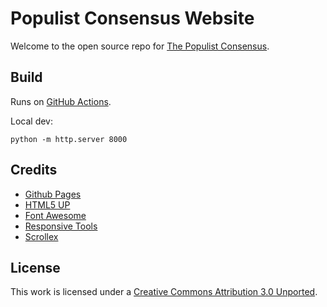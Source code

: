 # Populist Consensus Website

Welcome to the open source repo for [The Populist Consensus](https://www.populistconsensus.com).

## Build

Runs on [GitHub Actions](.github/workflows/static.yml).

Local dev:
```
python -m http.server 8000
```

## Credits

- [Github Pages](https://pages.github.com)
- [HTML5 UP](https://html5up.net)
- [Font Awesome](https://fontawesome.com)
- [Responsive Tools](https://ajlkn.github.io/responsive-tools)
- [Scrollex](https://ajlkn.github.io/jquery.scrollex)

## License

This work is licensed under a [Creative Commons Attribution 3.0 Unported](LICENSE).
